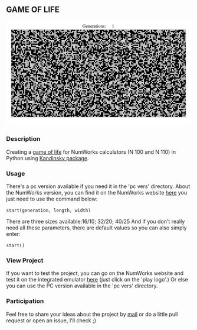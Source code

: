 ## GAME OF LIFE

![](assets/LifeGame.gif)

### Description
Creating a [game of life](https://en.wikipedia.org/wiki/Conway%27s_Game_of_Life) for NumWorks calculators (N 100 and N 110) in Python using [Kandinsky package](https://www.numworks.com/fr/ressources/python/activites/kandinsky/).

### Usage
There's a pc version available if you need it in the 'pc vers' directory.
About the NumWorks version, you can find it on the NumWorks website [here](https://my.numworks.com/python/ciel/conway) you just need to use the command below:
```
start(generation, length, width)
```
There are three sizes available:16/10; 32/20; 40/25
And if you don't really need all these parameters, there are default values so you can also simply enter:
```
start()
```
### View Project
If you want to test the project, you can go on the NumWorks website and test it on the integrated emulator [here](https://my.numworks.com/python/ciel/conway) (just click on the 'play logo'.) Or else you can use the PC version available in the 'pc vers' directory.

### Participation
Feel free to share your ideas about the project by [mail](poire.erwan2005@gmail.com) or do a little pull request or open an issue, I'll check ;)

